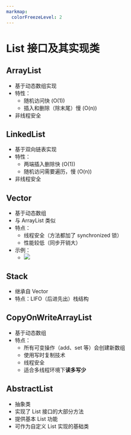 ```yaml
---
markmap:
  colorFreezeLevel: 2
---
```


# List 接口及其实现类

## ArrayList

- 基于动态数组实现
- 特性：
  - 随机访问快 (O(1))
  - 插入和删除（除末尾）慢 (O(n))
- 非线程安全

## LinkedList

- 基于双向链表实现
- 特性：
  - 两端插入删除快 (O(1))
  - 随机访问需要遍历，慢 (O(n))
- 非线程安全

## Vector

- 基于动态数组
- 与 ArrayList 类似
- 特点：
  - 线程安全（方法都加了 synchronized 锁）
  - 性能较低（同步开销大）
- 示例：
  - ![](https://pic.code-nav.cn/mianshiya/question_picture/1800715091727163393/kRYJS7Jv_image_mianshiya.png)

## Stack

- 继承自 Vector
- 特点：LIFO（后进先出）栈结构

## CopyOnWriteArrayList

- 基于动态数组
- 特点：
  - 所有可变操作（add、set 等）会创建新数组
  - 使用写时复制技术
  - 线程安全
  - 适合多线程环境下**读多写少**

## AbstractList

- 抽象类
- 实现了 List 接口的大部分方法
- 提供基本 List 功能
- 可作为自定义 List 实现的基础类
